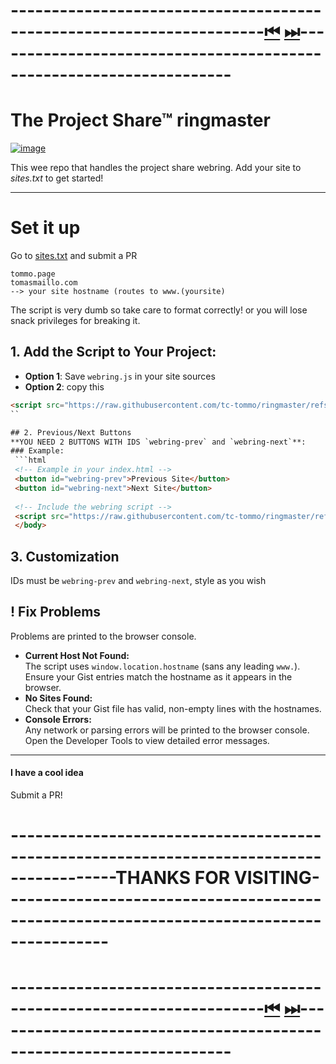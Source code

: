 # ---------------------------------------------------------------------[⏮](https://projectshare.comp-soc.com) [⏭](https://tommo.page)--------------------------------------------------------------------

# The Project Share™ ringmaster

[![image](https://github.com/user-attachments/assets/66d23bd7-34c0-4b94-943e-ea60534462a0)](https://projectshare.comp-soc.com/)




This wee repo that handles the project share webring. Add your site to *sites.txt* to get started!

----
# Set it up
Go to [sites.txt](https://github.com/tc-tommo/ringmaster/edit/main/sites.txt) and submit a PR

```
tommo.page
tomasmaillo.com
--> your site hostname (routes to www.(yoursite) 
```
The script is very dumb so take care to format correctly! or you will lose snack privileges for breaking it.

## 1. Add the Script to Your Project:
   - **Option 1**: Save `webring.js` in your site sources
   - **Option 2**: copy this
```html
<script src="https://raw.githubusercontent.com/tc-tommo/ringmaster/refs/heads/main/webring.js"></script>
``

## 2. Previous/Next Buttons
**YOU NEED 2 BUTTONS WITH IDS `webring-prev` and `webring-next`**:
### Example:
 ```html
 <!-- Example in your index.html -->
 <button id="webring-prev">Previous Site</button>
 <button id="webring-next">Next Site</button>
 
 <!-- Include the webring script -->
 <script src="https://raw.githubusercontent.com/tc-tommo/ringmaster/refs/heads/main/webring.js"></script>
 </body>
 ```

## 3. Customization
IDs must be `webring-prev` and `webring-next`, style as you wish

## ! Fix Problems
Problems are printed to the browser console.
- **Current Host Not Found:**  
  The script uses `window.location.hostname` (sans any leading `www.`). Ensure your Gist entries match the hostname as it appears in the browser.
- **No Sites Found:**  
  Check that your Gist file has valid, non-empty lines with the hostnames.
- **Console Errors:**  
  Any network or parsing errors will be printed to the browser console. Open the Developer Tools to view detailed error messages.

----
####  I have a cool idea
Submit a PR!



# -----------------------------------------------------------------------------------------THANKS FOR VISITING-----------------------------------------------------------------------------------------
# ---------------------------------------------------------------------[⏮](https://projectshare.comp-soc.com) [⏭](https://tommo.page)--------------------------------------------------------------------



